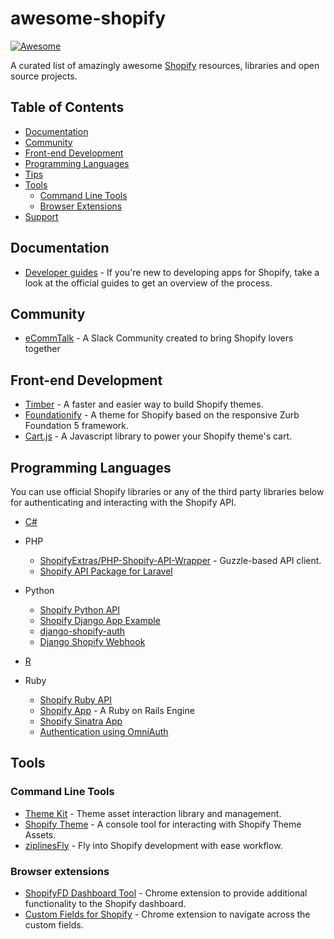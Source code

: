 # awesome-shopify

[![Awesome](https://cdn.rawgit.com/sindresorhus/awesome/d7305f38d29fed78fa85652e3a63e154dd8e8829/media/badge.svg)](https://github.com/sindresorhus/awesome)

A curated list of amazingly awesome [Shopify](https://www.shopify.com/) resources, libraries and open source projects.

## Table of Contents

- [Documentation](#documentation)
- [Community](#community)
- [Front-end Development](#front-end-development)
- [Programming Languages](#programming-languages)
- [Tips](#tips)
- [Tools](#tools)
	- [Command Line Tools](#command-line-tools)
	- [Browser Extensions](#browser-extensions)
- [Support](#support)

## Documentation

- [Developer guides](https://docs.shopify.com/api/guides) - If you're new to developing apps for Shopify, take a look at the official guides to get an overview of the process.

## Community
- [eCommTalk](http://ecommtalk.com/shopify/) - A Slack Community created to bring Shopify lovers together

## Front-end Development

- [Timber](https://github.com/Shopify/Timber) - A faster and easier way to build Shopify themes.
- [Foundationify](https://github.com/lukebussey/foundationify) - A theme for Shopify based on the responsive Zurb Foundation 5 framework.
- [Cart.js](https://cartjs.org/) - A Javascript library to power your Shopify theme's cart.

## Programming Languages

You can use official Shopify libraries or any of the third party libraries below for authenticating and interacting with the Shopify API.

- [C#](https://github.com/nozzlegear/ShopifySharp)
- PHP
	- [ShopifyExtras/PHP-Shopify-API-Wrapper](https://github.com/ShopifyExtras/PHP-Shopify-API-Wrapper) - Guzzle-based API client.
	- [Shopify API Package for Laravel](https://github.com/joshrps/laravel-shopify-API-wrapper)
- Python
	- [Shopify Python API](https://github.com/Shopify/shopify_python_api)
	- [Shopify Django App Example](https://github.com/shopify/shopify_django_app)
	- [django-shopify-auth](https://github.com/discolabs/django-shopify-auth)
	- [Django Shopify Webhook](https://github.com/discolabs/django-shopify-webhook)

- [R](https://github.com/charliebone/shopifyr/)
- Ruby
	- [Shopify Ruby API](https://github.com/Shopify/shopify_api)
	- [Shopify App](https://github.com/Shopify/shopify_app) - A Ruby on Rails Engine
	- [Shopify Sinatra App](https://github.com/kevinhughes27/shopify-sinatra-app)
	- [Authentication using OmniAuth](https://github.com/Shopify/omniauth-shopify-oauth2)

## Tools

### Command Line Tools
- [Theme Kit](https://github.com/Shopify/themekit) - Theme asset interaction library and management.
- [Shopify Theme](https://github.com/shopify/shopify_theme) - A console tool for interacting with Shopify Theme Assets.
- [ziplinesFly](http://ziplines.pixelcab.in/) - Fly into Shopify development with ease workflow.

### Browser extensions
- [ShopifyFD Dashboard Tool](https://github.com/freakdesign/shopifyFD) - Chrome extension to provide additional functionality to the Shopify dashboard.
- [Custom Fields for Shopify](https://github.com/freakdesign/shopify-custom-fields) - Chrome extension to navigate across the custom fields. 
